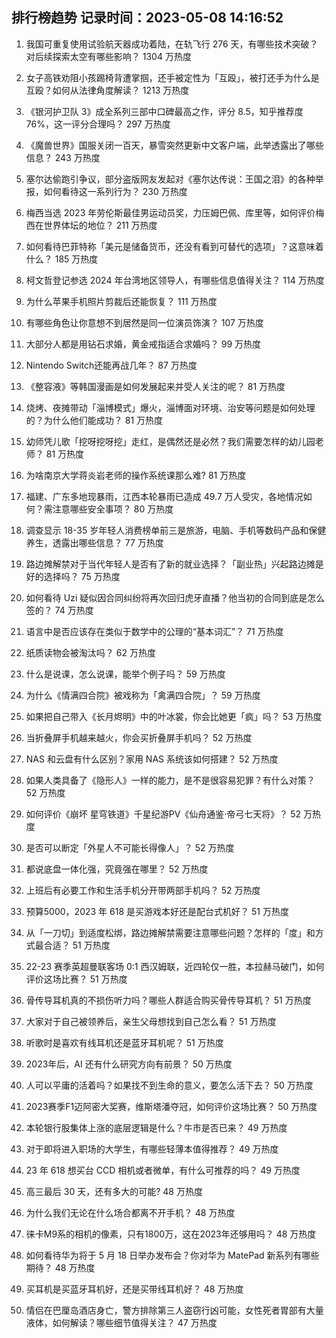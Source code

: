 
## 排行榜趋势 记录时间：2023-05-08 14:16:52
  
  1. 我国可重复使用试验航天器成功着陆，在轨飞行 276 天，有哪些技术突破？对后续探索太空有哪些影响？ 1304 万热度
    
  2. 女子高铁劝阻小孩踢椅背遭掌掴，还手被定性为「互殴」，被打还手为什么是互殴？如何从法律角度解读？ 1213 万热度
    
  3. 《银河护卫队 3》成全系列三部中口碑最高之作，评分 8.5，知乎推荐度 76%，这一评分合理吗？ 297 万热度
    
  4. 《魔兽世界》国服关闭一百天，暴雪突然更新中文客户端，此举透露出了哪些信息？ 243 万热度
    
  5. 塞尔达偷跑引争议，部分盗版网友发起对《塞尔达传说：王国之泪》的各种举报，如何看待这一系列行为？ 230 万热度
    
  6. 梅西当选 2023 年劳伦斯最佳男运动员奖，力压姆巴佩、库里等，如何评价梅西在世界体坛的地位？ 211 万热度
    
  7. 如何看待巴菲特称「美元是储备货币，还没有看到可替代的选项」？这意味着什么？ 185 万热度
    
  8. 柯文哲登记参选 2024 年台湾地区领导人，有哪些信息值得关注？ 114 万热度
    
  9. 为什么苹果手机照片剪裁后还能恢复？ 111 万热度
    
  10. 有哪些角色让你意想不到居然是同一位演员饰演？ 107 万热度
    
  11. 大部分人都是用钻石求婚，黄金戒指适合求婚吗？ 99 万热度
    
  12. Nintendo Switch还能再战几年？ 87 万热度
    
  13. 《整容液》等韩国漫画是如何发展起来并受人关注的呢？ 81 万热度
    
  14. 烧烤、夜摊带动「淄博模式」爆火，淄博面对环境、治安等问题是如何处理的？为什么他们能成功？ 81 万热度
    
  15. 幼师凭儿歌「挖呀挖呀挖」走红，是偶然还是必然？我们需要怎样的幼儿园老师？ 81 万热度
    
  16. 为啥南京大学蒋炎岩老师的操作系统课那么难? 81 万热度
    
  17. 福建、广东多地现暴雨，江西本轮暴雨已造成 49.7 万人受灾，各地情况如何？需注意哪些安全事项？ 80 万热度
    
  18. 调查显示 18-35 岁年轻人消费榜单前三是旅游，电脑、手机等数码产品和保健养生，透露出哪些信息？ 77 万热度
    
  19. 路边摊解禁对于当代年轻人是否有了新的就业选择？「副业热」兴起路边摊是好的选择吗？ 75 万热度
    
  20. 如何看待 Uzi 疑似因合同纠纷将再次回归虎牙直播？他当初的合同到底是怎么签的？ 74 万热度
    
  21. 语言中是否应该存在类似于数学中的公理的“基本词汇”？ 71 万热度
    
  22. 纸质读物会被淘汰吗？ 62 万热度
    
  23. 什么是说课，怎么说课，能举个例子吗？ 59 万热度
    
  24. 为什么《情满四合院》被戏称为「禽满四合院」？ 59 万热度
    
  25. 如果把自己带入《长月烬明》中的叶冰裳，你会比她更「疯」吗？ 53 万热度
    
  26. 当折叠屏手机越来越火，你会买折叠屏手机吗？ 52 万热度
    
  27. NAS 和云盘有什么区别？家用 NAS 系统该如何搭建？ 52 万热度
    
  28. 如果人类具备了《隐形人》一样的能力，是不是很容易犯罪？有什么对策？ 52 万热度
    
  29. 如何评价《崩坏 星穹铁道》千星纪游PV《仙舟通鉴·帝弓七天将》？ 52 万热度
    
  30. 是否可以断定「外星人不可能长得像人」？ 52 万热度
    
  31. 都说底盘一体化强，究竟强在哪里？ 52 万热度
    
  32. 上班后有必要工作和生活手机分开带两部手机吗？ 52 万热度
    
  33. 预算5000，2023 年 618 是买游戏本好还是配台式机好？ 51 万热度
    
  34. 从「一刀切」到适度松绑，路边摊解禁需要注意哪些问题？怎样的「度」和方式最合适？ 51 万热度
    
  35. 22-23 赛季英超曼联客场 0:1 西汉姆联，近四轮仅一胜，本拉赫马破门，如何评价这场比赛？ 51 万热度
    
  36. 骨传导耳机真的不损伤听力吗？哪些人群适合购买骨传导耳机？ 51 万热度
    
  37. 大家对于自己被领养后，亲生父母想找到自己怎么看？ 51 万热度
    
  38. 听歌时是喜欢有线耳机还是蓝牙耳机呢？ 51 万热度
    
  39. 2023年后，AI 还有什么研究方向有前景？ 50 万热度
    
  40. 人可以平庸的活着吗？如果找不到生命的意义，要怎么活下去？ 50 万热度
    
  41. 2023赛季F1迈阿密大奖赛，维斯塔潘夺冠，如何评价这场比赛？ 50 万热度
    
  42. 本轮银行股集体上涨的底层逻辑是什么？牛市是否已来？ 49 万热度
    
  43. 对于即将进入职场的大学生，有哪些轻薄本值得推荐？ 49 万热度
    
  44. 23 年 618 想买台 CCD 相机或者微单，有什么可推荐的吗？ 49 万热度
    
  45. 高三最后 30 天，还有多大的可能? 48 万热度
    
  46. 为什么我们无论在什么场合都离不开手机？ 48 万热度
    
  47. 徕卡M9系的相机的像素，只有1800万，这在2023年还够用吗？ 48 万热度
    
  48. 如何看待华为将于 5 月 18 日举办发布会？你对华为 MatePad 新系列有哪些期待？ 48 万热度
    
  49. 买耳机是买蓝牙耳机好，还是买带线耳机好？ 48 万热度
    
  50. 情侣在巴厘岛酒店身亡，警方排除第三人盗窃行凶可能，女性死者胃部有大量液体，如何解读？哪些细节值得关注？ 47 万热度
    